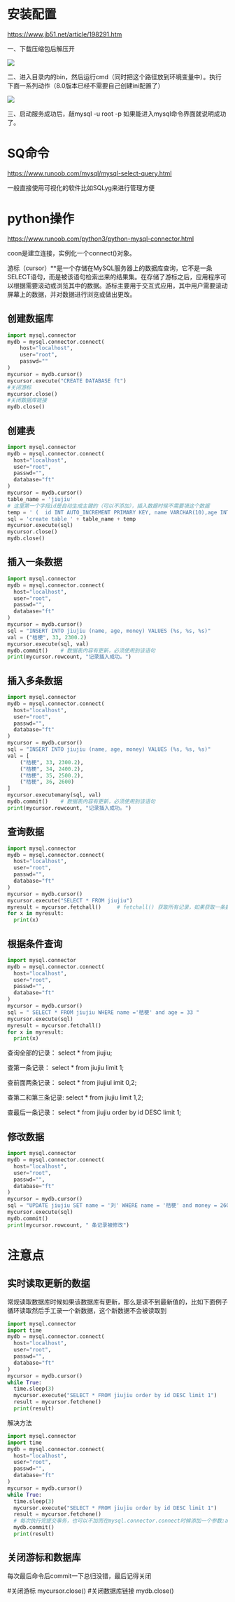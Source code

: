 # 安装配置

https://www.jb51.net/article/198291.htm

一、下载压缩包后解压开

![](img\mysql1.png)

二、进入目录内的bin，然后运行cmd（同时把这个路径放到环境变量中）。执行下面一系列动作（8.0版本已经不需要自己创建ini配置了）

![](img\mysql2.png)

 三、启动服务成功后，敲mysql -u root -p
如果能进入mysql命令界面就说明成功了。

# SQ命令

https://www.runoob.com/mysql/mysql-select-query.html

一般直接使用可视化的软件比如SQLyg来进行管理方便

# python操作

https://www.runoob.com/python3/python-mysql-connector.html

coon是建立连接，实例化一个connect()对象。

游标（cursor）**是一个存储在MySQL服务器上的数据库查询，它不是一条SELECT语句，而是被该语句检索出来的结果集。在存储了游标之后，应用程序可以根据需要滚动或浏览其中的数据。游标主要用于交互式应用，其中用户需要滚动屏幕上的数据，并对数据进行浏览或做出更改。

## 创建数据库

```python
import mysql.connector
mydb = mysql.connector.connect(
    host="localhost",
    user="root",
    passwd=""
)
mycursor = mydb.cursor()
mycursor.execute("CREATE DATABASE ft")
#关闭游标
mycursor.close()
#关闭数据库链接
mydb.close()
```

## 创建表

```python
import mysql.connector
mydb = mysql.connector.connect(
  host="localhost",
  user="root",
  passwd="",
  database="ft"
)
mycursor = mydb.cursor()
table_name = 'jiujiu'
# 这里第一个字段id是自动生成主键的（可以不添加），插入数据时候不需要填这个数据
temp = ' (  id INT AUTO_INCREMENT PRIMARY KEY, name VARCHAR(10),age INT(10),money FLOAT(20,2)   )'
sql = 'create table ' + table_name + temp
mycursor.execute(sql)
mycursor.close()
mydb.close()
```

## 插入一条数据

```python
import mysql.connector
mydb = mysql.connector.connect(
  host="localhost",
  user="root",
  passwd="",
  database="ft"
)
mycursor = mydb.cursor()
sql = "INSERT INTO jiujiu (name, age, money) VALUES (%s, %s, %s)"
val = ("桔梗", 33, 2300.2)
mycursor.execute(sql, val)
mydb.commit()    # 数据表内容有更新，必须使用到该语句
print(mycursor.rowcount, "记录插入成功。")
```

## 插入多条数据

```python
import mysql.connector
mydb = mysql.connector.connect(
  host="localhost",
  user="root",
  passwd="",
  database="ft"
)
mycursor = mydb.cursor()
sql = "INSERT INTO jiujiu (name, age, money) VALUES (%s, %s, %s)"
val = [
    ("桔梗", 33, 2300.2),
    ("桔梗", 34, 2400.2),
    ("桔梗", 35, 2500.2),
    ("桔梗", 36, 2600)
]
mycursor.executemany(sql, val)
mydb.commit()    # 数据表内容有更新，必须使用到该语句
print(mycursor.rowcount, "记录插入成功。")
```

## 查询数据

```python
import mysql.connector
mydb = mysql.connector.connect(
  host="localhost",
  user="root",
  passwd="",
  database="ft"
)
mycursor = mydb.cursor()
mycursor.execute("SELECT * FROM jiujiu")
myresult = mycursor.fetchall()     # fetchall() 获取所有记录，如果获取一条数据用fetchone()数据库第一条
for x in myresult:
  print(x)
```

## 根据条件查询

```python
import mysql.connector
mydb = mysql.connector.connect(
  host="localhost",
  user="root",
  passwd="",
  database="ft"
)
mycursor = mydb.cursor()
sql = " SELECT * FROM jiujiu WHERE name ='桔梗' and age = 33 "
mycursor.execute(sql)
myresult = mycursor.fetchall()
for x in myresult:
  print(x)
```

查询全部的记录：      select * from jiujiu;

查第一条记录：       select * from jiujiu limit 1;

查前面两条记录：     select * from jiujiul imit 0,2;

查第二和第三条记录:   select * from jiujiu limit 1,2;

查最后一条记录：     select * from jiujiu order by id DESC limit 1;

## 修改数据

```python
import mysql.connector
mydb = mysql.connector.connect(
  host="localhost",
  user="root",
  passwd="",
  database="ft"
)
mycursor = mydb.cursor()
sql = "UPDATE jiujiu SET name = '刘' WHERE name = '桔梗' and money = 2600"
mycursor.execute(sql)
mydb.commit()
print(mycursor.rowcount, " 条记录被修改")
```

# 注意点

## 实时读取更新的数据

常规读取数据库时候如果该数据库有更新，那么是读不到最新值的，比如下面例子循环读取然后手工录一个新数据，这个新数据不会被读取到

```python
import mysql.connector
import time
mydb = mysql.connector.connect(
  host="localhost",
  user="root",
  passwd="",
  database="ft"
)
mycursor = mydb.cursor()
while True:
  time.sleep(3)
  mycursor.execute("SELECT * FROM jiujiu order by id DESC limit 1")
  result = mycursor.fetchone()
  print(result)
```

解决方法

```python
import mysql.connector
import time
mydb = mysql.connector.connect(
  host="localhost",
  user="root",
  passwd="",
  database="ft"
)
mycursor = mydb.cursor()
while True:
  time.sleep(3)
  mycursor.execute("SELECT * FROM jiujiu order by id DESC limit 1")
  result = mycursor.fetchone()
  # 每次执行完提交事务，也可以不加而在mysql.connector.connect时候添加一个参数:autocommit=1
  mydb.commit() 
  print(result)
```

## 关闭游标和数据库

每次最后命令后commit一下总归没错，最后记得关闭

#关闭游标
mycursor.close()
#关闭数据库链接
mydb.close()